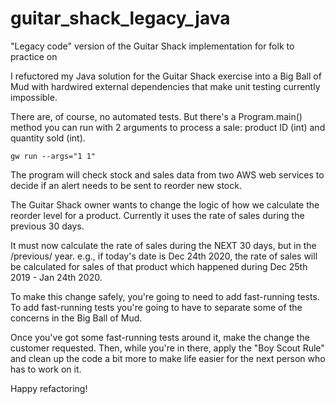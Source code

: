 # guitar_shack_legacy_java
"Legacy code" version of the Guitar Shack implementation for folk to practice on

I refuctored my Java solution for the Guitar Shack exercise into a Big Ball of Mud with hardwired external dependencies that make unit testing currently impossible.

There are, of course, no automated tests. But there's a Program.main() method you can run with 2 arguments to process a sale: product ID (int) and quantity sold (int).

```
gw run --args="1 1"
```

The program will check stock and sales data from two AWS web services to decide if an alert needs to be sent to reorder new stock.

The Guitar Shack owner wants to change the logic of how we calculate the reorder level for a product. Currently it uses the rate of sales during the previous 30 days.

It must now calculate the rate of sales during the NEXT 30 days, but in the /previous/ year. e.g., if today's date is Dec 24th 2020, the rate of sales will be calculated for sales of that product which happened during Dec 25th 2019 - Jan 24th 2020. 

To make this change safely, you're going to need to add fast-running tests. To add fast-running tests you're going to have to separate some of the concerns in the Big Ball of Mud.

Once you've got some fast-running tests around it, make the change the customer requested. Then, while you're in there, apply the "Boy Scout Rule" and clean up the code a bit more to make life easier for the next person who has to work on it.

Happy refactoring!


